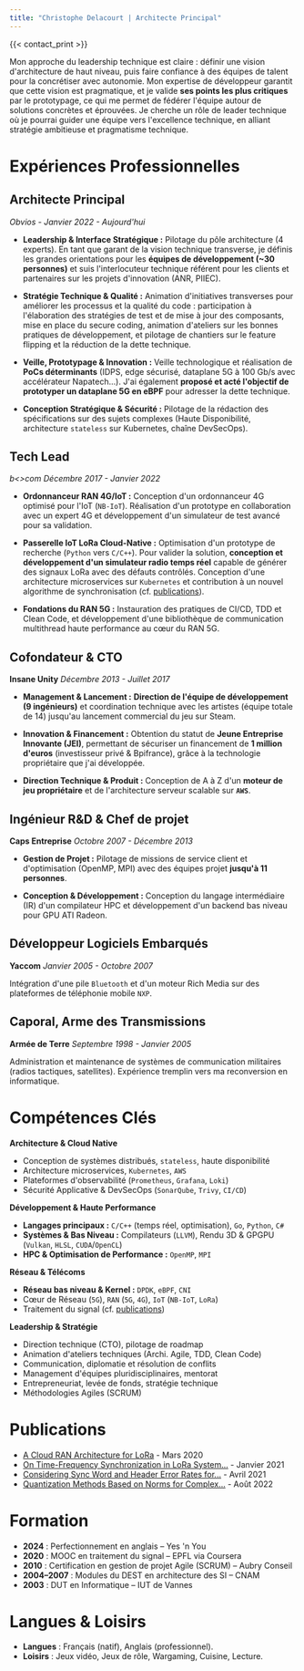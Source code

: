 ```yaml
---
title: "Christophe Delacourt | Architecte Principal"
---
```


{{< contact_print >}}

Mon approche du leadership technique est claire : définir une vision d'architecture de haut niveau, puis faire confiance à des équipes de talent pour la concrétiser avec autonomie. Mon expertise de développeur garantit que cette vision est pragmatique, et je valide **ses points les plus critiques** par le prototypage, ce qui me permet de fédérer l'équipe autour de solutions concrètes et éprouvées. Je cherche un rôle de leader technique où je pourrai guider une équipe vers l'excellence technique, en alliant stratégie ambitieuse et pragmatisme technique.

# Expériences Professionnelles

## Architecte Principal
*Obvios - Janvier 2022 - Aujourd'hui*

* **Leadership & Interface Stratégique :** Pilotage du pôle architecture (4 experts). En tant que garant de la vision technique transverse, je définis les grandes orientations pour les **équipes de développement (~30 personnes)** et suis l'interlocuteur technique référent pour les clients et partenaires sur les projets d'innovation (ANR, PIIEC).

* **Stratégie Technique & Qualité :** Animation d'initiatives transverses pour améliorer les processus et la qualité du code : participation à l'élaboration des stratégies de test et de mise à jour des composants, mise en place du secure coding, animation d'ateliers sur les bonnes pratiques de développement, et pilotage de chantiers sur le feature flipping et la réduction de la dette technique.

* **Veille, Prototypage & Innovation :** Veille technologique et réalisation de **PoCs déterminants** (IDPS, edge sécurisé, dataplane 5G à 100 Gb/s avec accélérateur Napatech...). J'ai également **proposé et acté l'objectif de prototyper un dataplane 5G en eBPF** pour adresser la dette technique.

* **Conception Stratégique & Sécurité :** Pilotage de la rédaction des spécifications sur des sujets complexes (Haute Disponibilité, architecture `stateless` sur Kubernetes, chaîne DevSecOps).

## Tech Lead 
*b<>com Décembre 2017 - Janvier 2022*

* **Ordonnanceur RAN 4G/IoT :** Conception d'un ordonnanceur 4G optimisé pour l'IoT (`NB-IoT`). Réalisation d'un prototype en collaboration avec un expert 4G et développement d'un simulateur de test avancé pour sa validation.

* **Passerelle IoT LoRa Cloud-Native :** Optimisation d'un prototype de recherche (`Python` vers `C/C++`). Pour valider la solution, **conception et développement d'un simulateur radio temps réel** capable de générer des signaux LoRa avec des défauts contrôlés. Conception d'une architecture microservices sur `Kubernetes` et contribution à un nouvel algorithme de synchronisation (cf. [publications](#publications)).

* **Fondations du RAN 5G :** Instauration des pratiques de CI/CD, TDD et Clean Code, et développement d'une bibliothèque de communication multithread haute performance au cœur du RAN 5G.

## Cofondateur & CTO
**Insane Unity** *Décembre 2013 - Juillet 2017*

* **Management & Lancement :** **Direction de l'équipe de développement (9 ingénieurs)** et coordination technique avec les artistes (équipe totale de 14) jusqu'au lancement commercial du jeu sur Steam.

* **Innovation & Financement :** Obtention du statut de **Jeune Entreprise Innovante (JEI)**, permettant de sécuriser un financement de **1 million d'euros** (investisseur privé & Bpifrance), grâce à la technologie propriétaire que j'ai développée.

* **Direction Technique & Produit :** Conception de A à Z d'un **moteur de jeu propriétaire** et de l'architecture serveur scalable sur **`AWS`**.

## Ingénieur R&D & Chef de projet 
**Caps Entreprise** *Octobre 2007 - Décembre 2013*

* **Gestion de Projet :** Pilotage de missions de service client et d'optimisation (OpenMP, MPI) avec des équipes projet **jusqu'à 11 personnes**.

* **Conception & Développement :** Conception du langage intermédiaire (IR) d'un compilateur HPC et développement d'un backend bas niveau pour GPU ATI Radeon.

## Développeur Logiciels Embarqués
**Yaccom** *Janvier 2005 - Octobre 2007*

Intégration d'une pile `Bluetooth` et d'un moteur Rich Media sur des plateformes de téléphonie mobile `NXP`.

## Caporal, Arme des Transmissions
**Armée de Terre** *Septembre 1998 - Janvier 2005*

Administration et maintenance de systèmes de communication militaires (radios tactiques, satellites). Expérience tremplin vers ma reconversion en informatique.

# Compétences Clés

**Architecture & Cloud Native**

* Conception de systèmes distribués, `stateless`, haute disponibilité
* Architecture microservices, `Kubernetes`, `AWS`
* Plateformes d'observabilité (`Prometheus`, `Grafana`, `Loki`)
* Sécurité Applicative & DevSecOps (`SonarQube`, `Trivy`, `CI/CD`)

**Développement & Haute Performance**

* **Langages principaux :** `C/C++` (temps réel, optimisation), `Go`, `Python`, `C#`
* **Systèmes & Bas Niveau :** Compilateurs (`LLVM`), Rendu 3D & GPGPU (`Vulkan`, `HLSL`, `CUDA`/`OpenCL`)
* **HPC & Optimisation de Performance :** `OpenMP`, `MPI`

**Réseau & Télécoms**

* **Réseau bas niveau & Kernel :** `DPDK`, `eBPF`, `CNI`
* Cœur de Réseau (`5G`), `RAN` (`5G`, `4G`), `IoT` (`NB-IoT`, `LoRa`)
* Traitement du signal (cf. [publications](#publications))

**Leadership & Stratégie**

* Direction technique (CTO), pilotage de roadmap
* Animation d'ateliers techniques (Archi. Agile, TDD, Clean Code)
* Communication, diplomatie et résolution de conflits
* Management d'équipes pluridisciplinaires, mentorat
* Entrepreneuriat, levée de fonds, stratégie technique
* Méthodologies Agiles (SCRUM)

# Publications

* [A Cloud RAN Architecture for LoRa](https://www.researchgate.net/publication/339835183_A_Cloud_RAN_Architecture_for_LoRa) - Mars 2020
* [On Time-Frequency Synchronization in LoRa System...](https://www.researchgate.net/publication/348549568_On_Time-Frequency_Synchronization_in_LoRa_System_From_Analysis_to_Near-Optimal_Algorithm) - Janvier 2021
* [Considering Sync Word and Header Error Rates for...](https://www.researchgate.net/publication/349949777_Considering_Sync_Word_and_Header_Error_Rates_for_Performance_Assessment_in_LoRa_System) - Avril 2021
* [Quantization Methods Based on Norms for Complex...](https://www.researchgate.net/publication/363576337_Quantization_Methods_Based_on_Norms_for_Complex_Gaussian-Like_Signals_in_SDR_Applications) - Août 2022

# Formation

* **2024** : Perfectionnement en anglais – Yes 'n You
* **2020** : MOOC en traitement du signal – EPFL via Coursera
* **2010** : Certification en gestion de projet Agile (SCRUM) – Aubry Conseil
* **2004–2007** : Modules du DEST en architecture des SI – CNAM
* **2003** : DUT en Informatique – IUT de Vannes

# Langues & Loisirs

* **Langues** : Français (natif), Anglais (professionnel).
* **Loisirs** : Jeux vidéo, Jeux de rôle, Wargaming, Cuisine, Lecture.